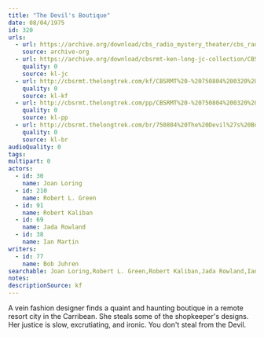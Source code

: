 ```yaml
---
title: "The Devil's Boutique"
date: 08/04/1975
id: 320
urls: 
  - url: https://archive.org/download/cbs_radio_mystery_theater/cbs_radio_mystery_theater-0301-0350.zip/cbs_radio_mystery_theater-0301-0350%2Fcbsrmt_0320_the_devils_boutique.mp3
    source: archive-org
  - url: https://archive.org/download/cbsrmt-ken-long-jc-collection/CBSRMT - 750804 0320 Devil 's Boutique vbr kb_jc.mp3
    quality: 0
    source: kl-jc
  - url: http://cbsrmt.thelongtrek.com/kf/CBSRMT%20-%20750804%200320%20The%20Devil%27s%20Boutique_kf.mp3
    quality: 0
    source: kl-kf
  - url: http://cbsrmt.thelongtrek.com/pp/CBSRMT%20-%20750804%200320%20The%20Devil%27s%20Boutique_pp.mp3
    quality: 0
    source: kl-pp
  - url: http://cbsrmt.thelongtrek.com/br/750804%20The%20Devil%27s%20Boutique%20WOR.mp3
    quality: 0
    source: kl-br
audioQuality: 0
tags: 
multipart: 0
actors:  
  - id: 30
    name: Joan Loring  
  - id: 210
    name: Robert L. Green  
  - id: 91
    name: Robert Kaliban  
  - id: 69
    name: Jada Rowland  
  - id: 38
    name: Ian Martin
writers:  
  - id: 77
    name: Bob Juhren
searchable: Joan Loring,Robert L. Green,Robert Kaliban,Jada Rowland,Ian Martin Bob Juhren
notes: 
descriptionSource: kf
---
```

A vein fashion designer finds a quaint and haunting boutique in a remote resort city in the Carribean. She steals some of the shopkeeper's designs. Her justice is slow, excrutiating, and ironic. You don't steal from the Devil.